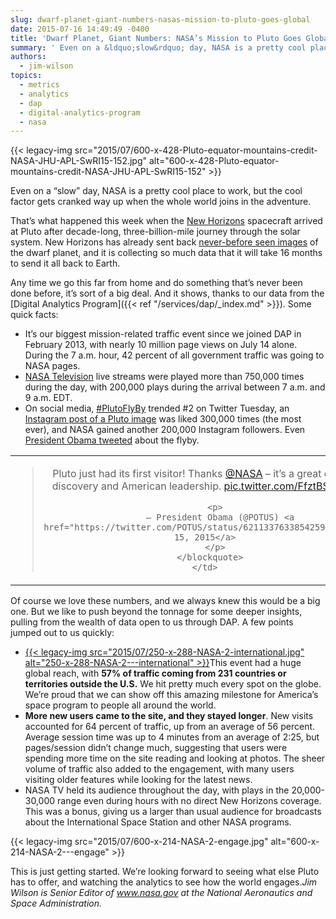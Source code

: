 ```yaml
---
slug: dwarf-planet-giant-numbers-nasas-mission-to-pluto-goes-global
date: 2015-07-16 14:49:49 -0400
title: 'Dwarf Planet, Giant Numbers: NASA’s Mission to Pluto Goes Global'
summary: ' Even on a &ldquo;slow&rdquo; day, NASA is a pretty cool place to work, but the cool factor gets cranked way up when the whole world joins in the adventure. That’s what happened this week when the New Horizons spacecraft arrived at Pluto after decade-long, three-billion-mile journey through the solar system.'
authors:
  - jim-wilson
topics:
  - metrics
  - analytics
  - dap
  - digital-analytics-program
  - nasa
---
```


{{< legacy-img src="2015/07/600-x-428-Pluto-equator-mountains-credit-NASA-JHU-APL-SwRI15-152.jpg" alt="600-x-428-Pluto-equator-mountains-credit-NASA-JHU-APL-SwRI15-152" >}}

Even on a “slow” day, NASA is a pretty cool place to work, but the cool factor gets cranked way up when the whole world joins in the adventure.

That’s what happened this week when the [New Horizons](http://www.nasa.gov/mission_pages/newhorizons/main/index.html) spacecraft arrived at Pluto after decade-long, three-billion-mile journey through the solar system. New Horizons has already sent back [never-before seen images](http://www.nasa.gov/mission_pages/newhorizons/images/index.html) of the dwarf planet, and it is collecting so much data that it will take 16 months to send it all back to Earth.

Any time we go this far from home and do something that’s never been done before, it’s sort of a big deal. And it shows, thanks to our data from the [Digital Analytics Program]({{< ref "/services/dap/_index.md" >}}). Some quick facts:

  * It’s our biggest mission-related traffic event since we joined DAP in February 2013, with nearly 10 million page views on July 14 alone. During the 7 a.m. hour, 42 percent of all government traffic was going to NASA pages.
  * [NASA Television](http://www.nasa.gov/multimedia/nasatv/index.html) live streams were played more than 750,000 times during the day, with 200,000 plays during the arrival between 7 a.m. and 9 a.m. EDT.
  * On social media, [#PlutoFlyBy](https://twitter.com/search?q=%23PlutoFlyby) trended #2 on Twitter Tuesday, an [Instagram post of a Pluto image](https://instagram.com/p/5HTXKMoaFL/) was liked 300,000 times (the most ever), and NASA gained another 200,000 Instagram followers. Even [President Obama tweeted](https://twitter.com/POTUS/status/621133763385425920) about the flyby.

<table style="width: 100%">
  <tr>
    <td style="text-align: center">
      <blockquote class="twitter-tweet" lang="en">
        <p dir="ltr" lang="en">
          Pluto just had its first visitor! Thanks <a href="https://twitter.com/NASA">@NASA</a> &#8211; it&#8217;s a great day for discovery and American leadership. <a href="http://t.co/FfztBSMbK0">pic.twitter.com/FfztBSMbK0</a>
        </p>

        <p>
          — President Obama (@POTUS) <a href="https://twitter.com/POTUS/status/621133763385425920">July 15, 2015</a>
        </p>
      </blockquote>
    </td>
  </tr>
</table>

Of course we love these numbers, and we always knew this would be a big one. But we like to push beyond the tonnage for some deeper insights, pulling from the wealth of data open to us through DAP. A few points jumped out to us quickly:

  * [{{< legacy-img src="2015/07/250-x-288-NASA-2-international.jpg" alt="250-x-288-NASA-2\---international" >}}](https://s3.amazonaws.com/digitalgov/_legacy-img/2015/07/370-x-435-NASA-2-international.jpg)This event had a huge global reach, with **57% of traffic coming from 231 countries or territories outside the U.S.** We hit pretty much every spot on the globe. We’re proud that we can show off this amazing milestone for America’s space program to people all around the world.
  * **More new users came to the site, and they stayed longer**. New visits accounted for 64 percent of traffic, up from an average of 56 percent. Average session time was up to 4 minutes from an average of 2:25, but pages/session didn’t change much, suggesting that users were spending more time on the site reading and looking at photos. The sheer volume of traffic also added to the engagement, with many users visiting older features while looking for the latest news.
  * NASA TV held its audience throughout the day, with plays in the 20,000-30,000 range even during hours with no direct New Horizons coverage. This was a bonus, giving us a larger than usual audience for broadcasts about the International Space Station and other NASA programs.

{{< legacy-img src="2015/07/600-x-214-NASA-2-engage.jpg" alt="600-x-214-NASA-2\---engage" >}}

This is just getting started. We’re looking forward to seeing what else Pluto has to offer, and watching the analytics to see how the world engages._Jim Wilson is Senior Editor of www.nasa.gov at the National Aeronautics and Space Administration._
